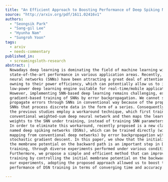 ```yaml
---
title: "An Efficient Approach to Boosting Performance of Deep Spiking Network   Training"
source: "http://arxiv.org/pdf/1611.02416v1"
authors:
  - "Seongsik Park"
  - "Sang-gil Lee"
  - "Hyunha Nam"
  - "Sungroh Yoon"
tags:
  - arxiv
  - needs-commentary
published_in:
  - screamingsloth-research
abstract: |
  Nowadays deep learning is dominating the field of machine learning with
  state-of-the-art performance in various application areas. Recently, spiking
  neural networks (SNNs) have been attracting a great deal of attention, notably
  owning to their power efficiency, which can potentially allow us to implement a
  low-power deep learning engine suitable for real-time/mobile applications.
  However, implementing SNN-based deep learning remains challenging, especially
  gradient-based training of SNNs by error backpropagation. We cannot simply
  propagate errors through SNNs in conventional way because of the property of
  SNNs that process discrete data in the form of a series. Consequently, most of
  the previous studies employ a workaround technique, which first trains a
  conventional weighted-sum deep neural network and then maps the learning
  weights to the SNN under training, instead of training SNN parameters directly.
  In order to eliminate this workaround, recently proposed is a new class of SNN
  named deep spiking networks (DSNs), which can be trained directly (without a
  mapping from conventional deep networks) by error backpropagation with
  stochastic gradient descent. In this paper, we show that the initialization of
  the membrane potential on the backward path is an important step in DSN
  training, through diverse experiments performed under various conditions.
  Furthermore, we propose a simple and efficient method that can improve DSN
  training by controlling the initial membrane potential on the backward path. In
  our experiments, adopting the proposed approach allowed us to boost the
  performance of DSN training in terms of converging time and accuracy.
  
---
```

